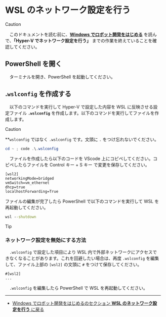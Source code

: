 # WSL のネットワーク設定を行う

> [!CAUTION]
> 　このドキュメントを読む前に、[**Windows でロボット開発をはじめる**](/windows/hostsetup.md) を読んで、**「Hyper-V でネットワーク設定を行う」** までの作業を終えていることを確認してください。

## PowerShell を開く
　ターミナルを開き、PowerShell を起動してください。

## .`wslconfig` を作成する
　以下のコマンドを実行して Hyper-V で設定した内容を WSL に反映させる設定ファイル **`.wslconfig`** を作成します。以下のコマンドを実行してファイルを作成します。

> [!CAUTION]
> **`wslconfig` ではなく `.wslconfig` です。文頭に `.` をつけ忘れないでください。

```powershell
cd ~ ; code .\.wslconfig
```
　ファイルを作成したら以下のコードを VScode 上にコピペしてください。コピペしたらファイルを Control キー + S キー で変更を保存してください。
```
[wsl2]
networkingMode=bridged
vmSwitch=vm_ethernet
dhcp=true
localhostForwarding=True
```
ファイルの編集が完了したら PowerShell で以下のコマンドを実行して WSL を再起動してください。
```bat
wsl --shutdown
```

> [!TIP]
> ### ネットワーク設定を無効にする方法
> 　`.wslconfig` で設定した項目により WSL 内で外部ネットワークにアクセスできなくなることがあります。これを回避したい場合は、再度 `.wslconfig` を編集して、ファイル上部の `[wsl2]` の文頭に `#` をつけて保存してください。
> ```
> #[wsl2]
> ...
> ```
> 　`.wslconfig` を編集したら PowerShell で WSL を再起動してください。

---

- [Windows でロボット開発をはじめるのセクション **WSL のネットワーク設定を行う** に戻る](/windows/hostsetup.md/#wslconfig)
